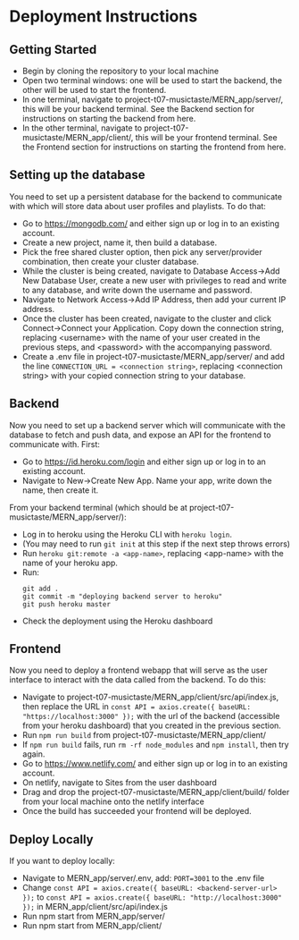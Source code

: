 # Deployment Instructions
## Getting Started
- Begin by cloning the repository to your local machine
- Open two terminal windows: one will be used to start the backend, the other will be used to start the frontend.
- In one terminal, navigate to project-t07-musictaste/MERN_app/server/, this will be your backend terminal. See the Backend section for instructions on starting the backend from here.
- In the other terminal, navigate to project-t07-musictaste/MERN_app/client/, this will be your frontend terminal. See the Frontend section for instructions on starting the frontend from here.
## Setting up the database
You need to set up a persistent database for the backend to communicate with which will store data about user profiles and playlists. To do that:
- Go to https://mongodb.com/ and either sign up or log in to an existing account.
- Create a new project, name it, then build a database.
- Pick the free shared cluster option, then pick any server/provider combination, then create your cluster database.
- While the cluster is being created, navigate to Database Access->Add New Database User, create a new user with privileges to read and write to any database, and write down the username and password.
- Navigate to Network Access->Add IP Address, then add your current IP address.
- Once the cluster has been created, navigate to the cluster and click Connect->Connect your Application. Copy down the connection string, replacing \<username\> with the name of your user created in the previous steps, and \<password\> with the accompanying password.
- Create a .env file in project-t07-musictaste/MERN_app/server/ and add the line ```CONNECTION_URL = <connection string>```, replacing \<connection string\> with your copied connection string to your database.
## Backend
Now you need to set up a backend server which will communicate with the database to fetch and push data, and expose an API for the frontend to communicate with. First: 
- Go to https://id.heroku.com/login and either sign up or log in to an existing account.
- Navigate to New->Create New App. Name your app, write down the name, then create it.

From your backend terminal (which should be at project-t07-musictaste/MERN_app/server/):
- Log in to heroku using the Heroku CLI with ```heroku login```.
- (You may need to run ```git init``` at this step if the next step throws errors)
- Run ```heroku git:remote -a <app-name>```, replacing \<app-name\> with the name of your heroku app.
- Run:
  ```
  git add .
  git commit -m "deploying backend server to heroku"
  git push heroku master
  ```
- Check the deployment using the Heroku dashboard
## Frontend
Now you need to deploy a frontend webapp that will serve as the user interface to interact with the data called from the backend. To do this:
- Navigate to project-t07-musictaste/MERN_app/client/src/api/index.js, then replace the URL in ```const API = axios.create({ baseURL: "https://localhost:3000" });``` with the url of the backend (accessible from your heroku dashboard) that you created in the previous section.
- Run ```npm run build``` from project-t07-musictaste/MERN_app/client/
- If ```npm run build``` fails, run ```rm -rf node_modules``` and ```npm install```, then try again.
- Go to https://www.netlify.com/ and either sign up or log in to an existing account.
- On netlify, navigate to Sites from the user dashboard
- Drag and drop the project-t07-musictaste/MERN_app/client/build/ folder from your local machine onto the netlify interface
- Once the build has succeeded your frontend will be deployed.
## Deploy Locally
If you want to deploy locally:
- Navigate to MERN_app/server/.env, add: ```PORT=3001``` to the .env file
- Change ```const API = axios.create({ baseURL: <backend-server-url> });``` to ```const API = axios.create({ baseURL: "http://localhost:3000" });``` in MERN_app/client/src/api/index.js
- Run npm start from MERN_app/server/
- Run npm start from MERN_app/client/
